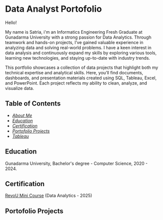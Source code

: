 # Data Analyst Portofolio

Hello!

My name is Satria, i'm an Informatics Engineering Fresh Graduate at Gunadarma University with a strong passion for Data Analytics. Through teamwork and hands-on projects, I’ve gained valuable experience in analyzing data and solving real-world problems. I have a keen interest in data analysis and continuously expand my skills by exploring various tools, learning new technologies, and staying up-to-date with industry trends.

This portfolio showcases a collection of data projects that highlight both my technical expertise and analytical skills. Here, you’ll find documents, dashboards, and presentation materials created using SQL, Tableau, Excel, and PowerPoint. Each project reflects my ability to clean, analyze, and visualize data.

## Table of Contents

+ [*About Me*](https://github.com/Sa0tria/DATA-ANALYST-PORTOFOLIO/tree/main?tab=readme-ov-file#data-analyst-portofolio)
+ [*Education*](https://github.com/Sa0tria/DATA-ANALYST-PORTOFOLIO/tree/main?tab=readme-ov-file#education)
+ [*Certification*](https://github.com/Sa0tria/DATA-ANALYST-PORTOFOLIO/blob/main/README.md#certification)
+ [*Portofolio Projects*](url)
+ [*Tableau*](https://public.tableau.com/app/profile/satria.dwi.putro/vizzes)

## Education
Gunadarma University, Bachelor's degree - Computer Science, 2020 - 2024.

## Certification
[RevoU Mini Course](https://drive.google.com/file/d/1ldDjb9B0KALZTbTAabUBK-aWANPp-MRB/view?usp=drive_link) (Data Analytics - 2025)

## Portofolio Projects
